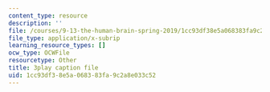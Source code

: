 ```yaml
---
content_type: resource
description: ''
file: /courses/9-13-the-human-brain-spring-2019/1cc93df38e5a068383fa9c2a8e033c52_YVHM8dSkimo.srt
file_type: application/x-subrip
learning_resource_types: []
ocw_type: OCWFile
resourcetype: Other
title: 3play caption file
uid: 1cc93df3-8e5a-0683-83fa-9c2a8e033c52
---
```

